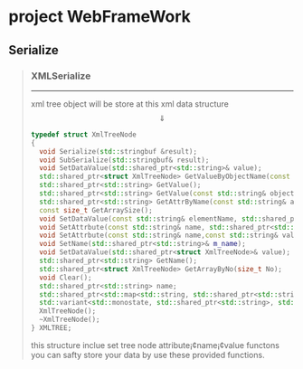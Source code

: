 # project WebFrameWork

## Serialize

>### XMLSerialize
>---
>xml tree object will be store at this xml data structure
>$$\Downarrow$$
>```cpp
>typedef struct XmlTreeNode
>{
>	void Serialize(std::stringbuf &result);
>	void SubSerialize(std::stringbuf& result);
>	void SetDataValue(std::shared_ptr<std::string>& value);
>	std::shared_ptr<struct XmlTreeNode> GetValueByObjectName(const std::string& objectName);
>	std::shared_ptr<std::string> GetValue();
>	std::shared_ptr<std::string> GetValue(const std::string& objectName);
>	std::shared_ptr<std::string> GetAttrByName(const std::string& attrName);
>	const size_t GetArraySize();
>	void SetDataValue(const std::string& elementName, std::shared_ptr<struct XmlTreeNode>& value);
>	void SetAttrbute(const std::string& name, std::shared_ptr<std::string>& value);
>	void SetAttrbute(const std::string& name,const std::string& value);
>	void SetName(std::shared_ptr<std::string>& m_name);
>	void SetDataValue(std::shared_ptr<struct XmlTreeNode>& value);
>	std::shared_ptr<std::string> GetName();
>	std::shared_ptr<struct XmlTreeNode> GetArrayByNo(size_t No);
>	void Clear();
>	std::shared_ptr<std::string> name;
>	std::shared_ptr<std::map<std::string, std::shared_ptr<std::string>>> attribute;
>	std::variant<std::monostate, std::shared_ptr<std::string>, std::map<std::string, std::shared_ptr<struct XmlTreeNode>>, std::vector<std::shared_ptr<struct XmlTreeNode>>> Data;
>	XmlTreeNode();
>	~XmlTreeNode();
>} XMLTREE;
>```
>this structure inclue set tree node attribute¡¢name¡¢value functons you can safty store your data by
>use these provided functions.


